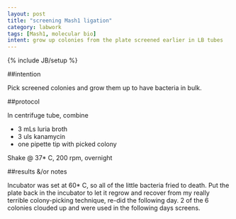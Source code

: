 ```yaml
---
layout: post
title: "screening Mash1 ligation"
category: labwork
tags: [Mash1, molecular bio]
intent: grow up colonies from the plate screened earlier in LB tubes
---
```

{% include JB/setup %}

##intention

Pick screened colonies and grow them up to have bacteria in bulk.

##protocol

In centrifuge tube, combine
 * 3 mLs luria broth
 * 3 uls kanamycin
 * one pipette tip with picked colony

Shake @ 37* C, 200 rpm, overnight

##results &/or notes

Incubator was set at 60* C, so all of the little bacteria fried to death.
Put the plate back in the incubator to let it regrow and recover from my really terrible colony-picking technique, re-did the following day. 2 of the 6 colonies clouded up and were used in the following days screens.
